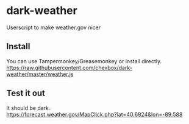 # dark-weather
Userscript to make weather.gov nicer
## Install
You can use Tampermonkey/Greasemonkey or install directly.  
https://raw.githubusercontent.com/chexbox/dark-weather/master/weather.js
## Test it out
It should be dark.  
https://forecast.weather.gov/MapClick.php?lat=40.6924&lon=-89.588
